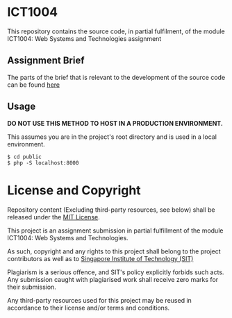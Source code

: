 # ICT1004
This repository contains the source code, in partial fulfilment, of the module ICT1004: Web Systems and Technologies assignment

## Assignment Brief
The parts of the brief that is relevant to the development of the source code can be found [here](brief.md)

## Usage
**DO NOT USE THIS METHOD TO HOST IN A PRODUCTION ENVIRONMENT.**

This assumes you are in the project's root directory and is used in a local environment. 
```
$ cd public
$ php -S localhost:8000
```

# License and Copyright
Repository content (Excluding third-party resources, see below) shall be released under the [MIT License](LICENSE).

This project is an assignment submission in partial fulfillment of the module ICT1004: Web Systems and Technologies.

As such, copyright and any rights to this project shall belong to the project contributors as well as to [Singapore Institute of Technology (SIT)](https://www.singaporetech.edu.sg/)

Plagiarism is a serious offence, and SIT's policy explicitly forbids such acts. Any submission caught with plagiarised work shall receive zero marks for their submission.

Any third-party resources used for this project may be reused in accordance to their license and/or terms and conditions.
